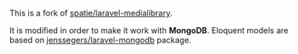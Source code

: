 This is a fork of [spatie/laravel-medialibrary](https://github.com/spatie/laravel-medialibrary).

It is modified in order to make it work with **MongoDB**. Eloquent models are based on [jenssegers/laravel-mongodb](https://github.com/jenssegers/laravel-mongodb) package. 
